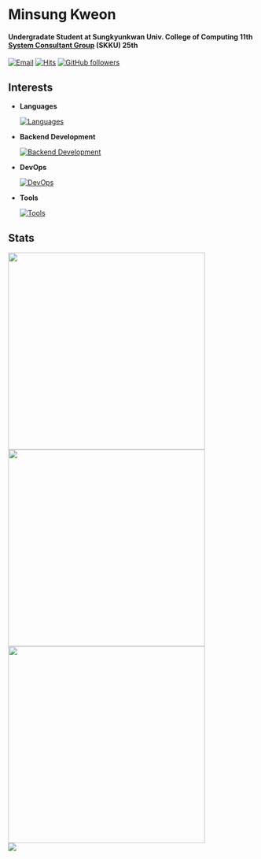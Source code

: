 # Minsung Kweon

#### Undergradate Student at Sungkyunkwan Univ. College of Computing 11th<br>[System Consultant Group](https://scg.skku.ac.kr/) (SKKU) 25th

[![Email](https://img.shields.io/badge/email-kevin136583@gmail.com-15a3fa?style=flat)](https://github.com/kweonminsung)
[![Hits](https://hits.seeyoufarm.com/api/count/incr/badge.svg?url=https%3A%2F%2Fgithub.com%2Fkweonminsung%2Fhit-counter&count_bg=%2315A3FA&title_bg=%23555555&icon=&icon_color=%23FFFFFF&title=hits&edge_flat=false)](https://hits.seeyoufarm.com)
[![GitHub followers](https://img.shields.io/github/followers/kweonminsung?label=Follow&style=social)](https://github.com/kweonminsung/?tab=follow)

## Interests

- **Languages**

  [![Languages](https://skillicons.dev/icons?i=cpp,js,ts,py,rust,go)](https://github.com/kweonminsung)

- **Backend Development**

  [![Backend Development](https://skillicons.dev/icons?i=nodejs,express,nestjs,fastapi,mysql,redis,mongo&perline=4)](https://github.com/kweonminsung)

- **DevOps**

  [![DevOps](https://skillicons.dev/icons?i=docker,k8s,aws)](https://github.com/kweonminsung)

- **Tools**

  [![Tools](https://skillicons.dev/icons?i=vscode,idea,vim,figma)](https://github.com/kweonminsung)

## Stats

<div>
    <img src="https://github-readme-stats.vercel.app/api/top-langs/?username=kweonminsung&layout=compact&langs_count=8&card_width=400px" width="400"></img>
</div>
<div>
    <img src="https://github-readme-stats.vercel.app/api/wakatime?username=kweonminsung&layout=compact&langs_count=8" width="400"></img>
</div>
<div>
    <img src="https://github-readme-stats.vercel.app/api/?username=kweonminsung&show_icons=true&rank_icon=github" width="400"></img>
</div>
<div>
  <img src="http://mazassumnida.wtf/api/v2/generate_badge?boj=kevin6528"></img>
</div>

